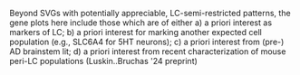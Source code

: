 Beyond SVGs with potentially appreciable, LC-semi-restricted patterns, the gene plots here include those which are of either 
a) a priori interest as markers of LC;
b) a priori interest for marking another expected cell population (e.g., SLC6A4 for 5HT neurons);
c) a priori interest from (pre-) AD brainstem lit;
d) a priori interest from recent characterization of mouse peri-LC populations (Luskin..Bruchas '24 preprint)
 
